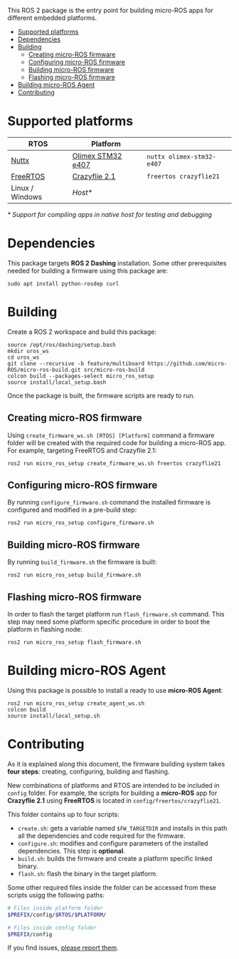 
This ROS 2 package is the entry point for building micro-ROS apps for different embedded platforms.

- [Supported platforms](#supported-platforms)
- [Dependencies](#dependencies)
- [Building](#building)
  - [Creating micro-ROS firmware](#creating-micro-ros-firmware)
  - [Configuring micro-ROS firmware](#configuring-micro-ros-firmware)
  - [Building micro-ROS firmware](#building-micro-ros-firmware)
  - [Flashing micro-ROS firmware](#flashing-micro-ros-firmware)
- [Building micro-ROS Agent](#building-micro-ros-agent)
- [Contributing](#contributing)

# Supported platforms

| RTOS | Platform |  |
|-|-|-|
| [Nuttx](https://nuttx.org/) | [Olimex STM32 e407](https://www.olimex.com/Products/ARM/ST/STM32-E407/open-source-hardware) | `nuttx olimex-stm32-e407` | 
| [FreeRTOS](https://www.freertos.org/) | [Crazyflie 2.1](https://www.bitcraze.io/crazyflie-2-1/) | `freertos crazyflie21` | 
| Linux / Windows | *Host** |

*\* Support for compiling apps in native host for testing and debugging*

# Dependencies

This package targets **ROS 2 Dashing** installation. Some other prerequisites needed for building a firmware using this package are:

```
sudo apt install python-rosdep curl
```

# Building 

Create a ROS 2 workspace and build this package:

```
source /opt/ros/dashing/setup.bash
mkdir uros_ws
cd uros_ws
git clone --recursive -b feature/multiboard https://github.com/micro-ROS/micro-ros-build.git src/micro-ros-build
colcon build --packages-select micro_ros_setup
source install/local_setup.bash
```

Once the package is built, the firmware scripts are ready to run.


## Creating micro-ROS firmware

Using `create_firmware_ws.sh [RTOS] [Platform]` command a firmware folder will be created with the required code for building a micro-ROS app. For example, targeting FreeRTOS and Crazyflie 2.1:

```
ros2 run micro_ros_setup create_firmware_ws.sh freertos crazyflie21
```

## Configuring micro-ROS firmware

By running `configure_firmware.sh` command the installed firmware is configured and modified in a pre-build step:

```
ros2 run micro_ros_setup configure_firmware.sh
```

## Building micro-ROS firmware

By running `build_firmware.sh` the firmware is built:

```
ros2 run micro_ros_setup build_firmware.sh
```

## Flashing micro-ROS firmware

In order to flash the target platform run `flash_firmware.sh` command. This step may need some platform specific procedure in order to boot the platform in flashing node: 

```
ros2 run micro_ros_setup flash_firmware.sh
```

# Building micro-ROS Agent

Using this package is possible to install a ready to use **micro-ROS Agent**:

```
ros2 run micro_ros_setup create_agent_ws.sh
colcon build
source install/local_setup.sh
```

# Contributing

As it is explained along this document, the firmware building system takes **four steps**: creating, configuring, building and flashing.

New combinations of platforms and RTOS are intended to be included in `config` folder. For example, the scripts for building a **micro-ROS** app for **Crazyflie 2.1** using **FreeRTOS** is located in `config/freertos/crazyflie21`.

This folder contains up to four scripts:
- `create.sh`: gets a variable named `$FW_TARGETDIR` and installs in this path all the dependencies and code required for the firmware.
- `configure.sh`: modifies and configure parameters of the installed dependencies. This step is **optional**.
- `build.sh`: builds the firmware and create a platform specific linked binary.
- `flash.sh`: flash the binary in the target platform.
  
Some other required files inside the folder can be accessed from these scripts usigg the following paths:

```bash
# Files inside platform folder
$PREFIX/config/$RTOS/$PLATFORM/

# Files inside config folder
$PREFIX/config
```



If you find issues, [please report them](https://github.com/micro-ROS/micro-ros-build/issues). 

